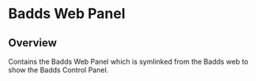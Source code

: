 # Badds Web Panel

## Overview
Contains the Badds Web Panel which is symlinked from the Badds web to show the Badds Control Panel. 
